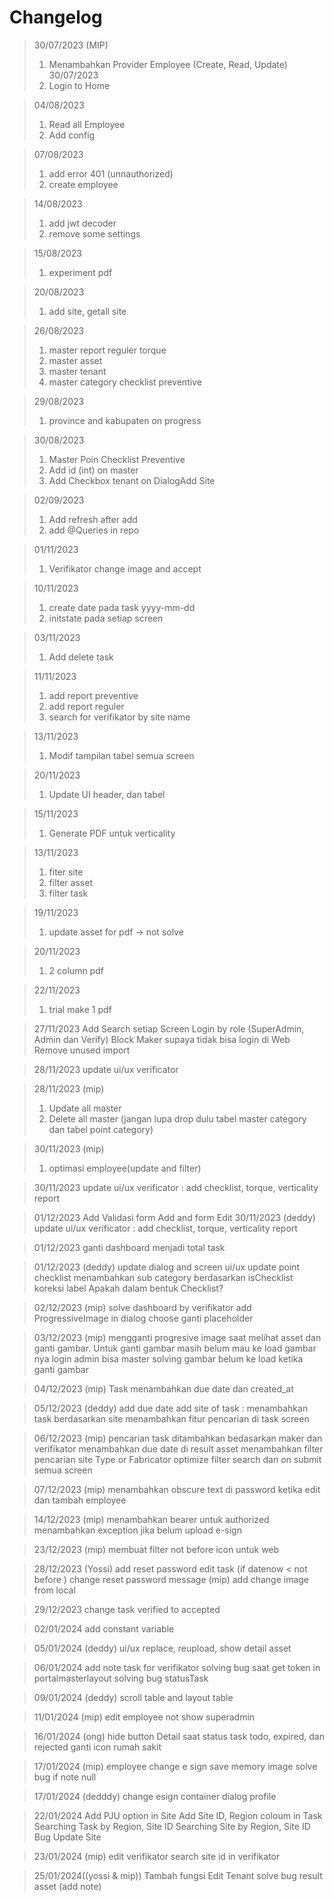 # Changelog
> 30/07/2023 (MIP)
> 1. Menambahkan Provider Employee (Create, Read, Update)
> 30/07/2023 
> 1. Login to Home

> 04/08/2023
> 1. Read all Employee
> 2. Add config

> 07/08/2023
> 1. add error 401 (unnauthorized)
> 2. create employee

> 14/08/2023
> 1. add jwt decoder
> 2. remove some settings

> 15/08/2023
> 1. experiment pdf

> 20/08/2023
> 1. add site, getall site

> 26/08/2023
> 1. master report reguler torque
> 2. master asset
> 3. master tenant
> 4. master category checklist preventive

> 29/08/2023
> 1. province and kabupaten on progress

> 30/08/2023
> 1. Master Poin Checklist Preventive
> 2. Add id (int) on master
> 3. Add Checkbox tenant on DialogAdd Site

> 02/09/2023
> 1. Add refresh after add
> 2. add @Queries in repo

> 01/11/2023
> 1. Verifikator change image and accept

> 10/11/2023
> 1. create date pada task yyyy-mm-dd
> 2. initstate pada setiap screen

> 03/11/2023
> 1. Add delete task

> 11/11/2023
> 1. add report preventive
> 2. add report reguler
> 3. search for verifikator by site name

> 13/11/2023
> 1. Modif tampilan tabel semua screen

> 20/11/2023
> 1. Update UI header, dan tabel 

> 15/11/2023
> 1. Generate PDF untuk verticality

> 13/11/2023
> 1. fiter site
> 2. filter asset
> 3. filter task

> 19/11/2023
> 1. update asset for pdf -> not solve

> 20/11/2023
> 1. 2 column pdf

> 22/11/2023
> 1. trial make 1 pdf

> 27/11/2023
> Add Search setiap Screen
> Login by role (SuperAdmin, Admin dan Verify)
> Block Maker supaya tidak bisa login di Web 
> Remove unused import

> 28/11/2023
> update ui/ux verificator

> 28/11/2023 (mip)
> 1. Update all master
> 2. Delete all master (jangan lupa drop dulu tabel master category dan tabel point category)

> 30/11/2023 (mip)
> 1. optimasi employee(update and filter)

> 30/11/2023
> update ui/ux verificator : add checklist, torque, verticality report

> 01/12/2023
> Add Validasi form Add and form Edit 
> 30/11/2023 (deddy)
> update ui/ux verificator : add checklist, torque, verticality report

> 01/12/2023
> ganti dashboard menjadi total task

> 01/12/2023 (deddy)
> update dialog and screen ui/ux
> update point checklist menambahkan sub category berdasarkan isChecklist
> koreksi label Apakah dalam bentuk Checklist?

> 02/12/2023 (mip)
> solve dashboard by verifikator
> add ProgressiveImage in dialog choose
> ganti placeholder 

> 03/12/2023 (mip)
> mengganti progresive image saat melihat asset dan ganti gambar. Untuk ganti gambar masih belum mau ke load gambar nya
> login admin bisa master
> solving gambar belum ke load ketika ganti gambar

> 04/12/2023 (mip)
> Task menambahkan due date dan created_at

> 05/12/2023 (deddy)
> add due date
> add site of task : menambahkan task berdasarkan site
> menambahkan fitur pencarian di task screen

> 06/12/2023 (mip)
> pencarian task ditambahkan bedasarkan maker dan verifikator
> menambahkan due date di result asset
> menambahkan filter pencarian site Type or Fabricator
> optimize filter search dan on submit semua screen

> 07/12/2023 (mip)
> menambahkan obscure text di password ketika edit dan tambah employee

> 14/12/2023 (mip)
> menambahkan bearer untuk authorized
> menambahkan exception jika belum upload e-sign

> 23/12/2023 (mip)
> membuat filter not before
> icon untuk web

> 28/12/2023 (Yossi)
> add reset password
> edit task (if datenow < not before )
> change reset password message
> (mip)
> add change image from local

> 29/12/2023
> change task verified to accepted

> 02/01/2024
> add constant variable

> 05/01/2024 (deddy)
> ui/ux replace, reupload, show detail asset

> 06/01/2024
> add note task for verifikator
> solving bug saat get token in portalmasterlayout
> solving bug statusTask

> 09/01/2024 (deddy)
> scroll table and layout table

> 11/01/2024 (mip)
> edit employee not show superadmin

> 16/01/2024 (ong)
> hide button Detail saat status task todo, expired, dan rejected
> ganti icon rumah sakit 

> 17/01/2024 (mip)
> employee change e sign save memory image
> solve bug if note null

> 17/01/2024 (dedddy)
> change esign container dialog profile

> 22/01/2024
> Add PJU option in Site
> Add Site ID, Region coloum in Task
> Searching Task by Region, Site ID
> Searching Site by Region, Site ID
> Bug Update Site

> 23/01/2024 (mip)
> edit verifikator
> search site id in verifikator

> 25/01/2024((yossi & mip))
> Tambah fungsi Edit Tenant
> solve bug result asset (add note)

